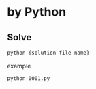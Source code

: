 by Python
===

## Solve

```bash
python {solution file name}
```

example

```bash
python 0001.py
```